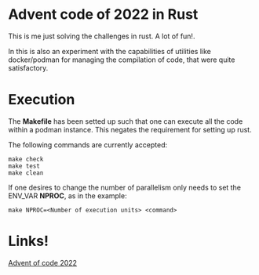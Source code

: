 # Advent code of 2022 in Rust

This is me just solving the challenges in rust. A lot of fun!.

In this is also an experiment with the capabilities of utilities like
docker/podman for managing the compilation of code, that were quite
satisfactory.

# Execution

The **Makefile** has been setted up such that one can execute all the code within a
podman instance. This negates the requirement for setting up rust.

The following commands are currently accepted:
```
make check
make test
make clean
```

If one desires to change the number of parallelism only needs to set the ENV_VAR
**NPROC**, as in the example:
```
make NPROC=<Number of execution units> <command>
```


# Links!

[Advent of code 2022](https://adventofcode.com/2022)
